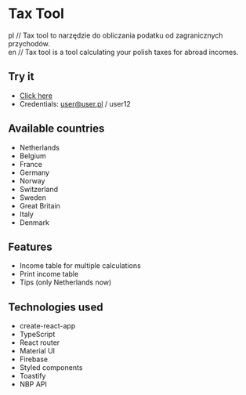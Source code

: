 # Tax Tool

pl // Tax tool to narzędzie do obliczania podatku od zagranicznych przychodów.<br/>
en // Tax tool is a tool calculating your polish taxes for abroad incomes.

## Try it

- [Click here](https://krywa5.github.io/tax-tool-ts)
- Credentials: user@user.pl / user12

## Available countries

- Netherlands
- Belgium
- France
- Germany
- Norway
- Switzerland
- Sweden
- Great Britain
- Italy
- Denmark

## Features

- Income table for multiple calculations
- Print income table
- Tips (only Netherlands now)

## Technologies used

- create-react-app
- TypeScript
- React router
- Material UI
- Firebase
- Styled components
- Toastify
- NBP API
